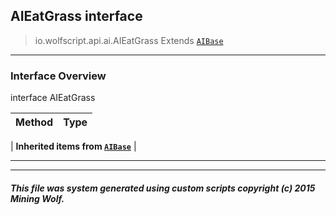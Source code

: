 ## AIEatGrass __interface__

>io.wolfscript.api.ai.AIEatGrass
>Extends [`AIBase`](AIBase.md)

---

### Interface Overview

interface AIEatGrass

Method | Type   
--- | :--- 
 |
__Inherited items from [`AIBase`](AIBase.md)__ |





---



---


##### This file was system generated using custom scripts copyright (c) 2015 Mining Wolf.
	


